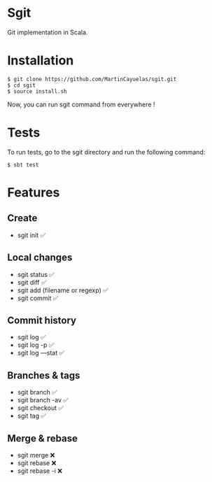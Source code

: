 # Sgit

Git implementation in Scala.
 
#  Installation

```shell script
$ git clone https://github.com/MartinCayuelas/sgit.git
$ cd sgit
$ source install.sh
```

Now, you can run sgit command from everywhere !

#  Tests

To run tests, go to the sgit directory and run the following command:
```shell script
$ sbt test
```

# Features

## Create


- sgit init ✅

## Local changes

- sgit status ✅
- sgit diff ✅
- sgit add (filename or regexp) ✅
- sgit commit ✅

## Commit history

- sgit log ✅
- sgit log -p ✅
- sgit log —stat ✅

## Branches & tags

- sgit branch ✅
- sgit branch -av ✅
- sgit checkout ✅
- sgit tag ✅

## Merge & rebase

- sgit merge ❌
- sgit rebase ❌
- sgit rebase -i ❌
